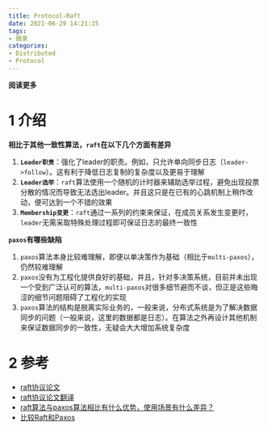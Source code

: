 ```yaml
---
title: Protocol-Raft
date: 2021-06-29 14:21:15
tags: 
- 摘录
categories: 
- Distributed
- Protocol
---
```


**阅读更多**

<!--more-->

# 1 介绍

**相比于其他一致性算法，`raft`在以下几个方面有差异**

1. **`Leader职责`**：强化了leader的职责。例如，只允许单向同步日志（`leader->follow`）。这有利于降低日志复制的复杂度以及更易于理解
1. **`Leader选举`**：`raft`算法使用一个随机的计时器来辅助选举过程，避免出现投票分散的情况而导致无法选出leader。并且这只是在已有的心跳机制上稍作改动，便可达到一个不错的效果
1. **`Membership变更`**：`raft`通过一系列的约束来保证，在成员关系发生变更时，`leader`无需采取特殊处理过程即可保证日志的最终一致性

**`paxos`有哪些缺陷**

1. `paxos`算法本身比较难理解，即便以单决策作为基础（相比于`multi-paxos`），仍然较难理解
1. `paxos`没有为工程化提供良好的基础，并且，针对多决策系统，目前并未出现一个受到广泛认可的算法，`multi-paxos`对很多细节避而不谈，但正是这些晦涩的细节问题阻碍了工程化的实现
1. `paxos`算法的结构是脱离实际业务的，一般来说，分布式系统是为了解决数据同步的问题（一般来说，这里的数据都是日志）。在算法之外再设计其他机制来保证数据同步的一致性，无疑会大大增加系统复杂度

# 2 参考

* [raft协议论文](https://ramcloud.atlassian.net/wiki/download/attachments/6586375/raft.pdf)
* [raft协议论文翻译](https://github.com/maemual/raft-zh_cn/blob/master/raft-zh_cn.md)
* [raft算法与paxos算法相比有什么优势，使用场景有什么差异？](https://www.zhihu.com/question/36648084)
* [比较Raft和Paxos](https://zhuanlan.zhihu.com/p/365284343)
